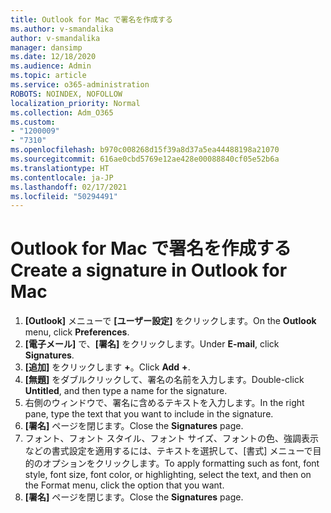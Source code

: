 ```yaml
---
title: Outlook for Mac で署名を作成する
ms.author: v-smandalika
author: v-smandalika
manager: dansimp
ms.date: 12/18/2020
ms.audience: Admin
ms.topic: article
ms.service: o365-administration
ROBOTS: NOINDEX, NOFOLLOW
localization_priority: Normal
ms.collection: Adm_O365
ms.custom:
- "1200009"
- "7310"
ms.openlocfilehash: b970c008268d15f39a8d37a5ea44488198a21070
ms.sourcegitcommit: 616ae0cbd5769e12ae428e00088840cf05e52b6a
ms.translationtype: HT
ms.contentlocale: ja-JP
ms.lasthandoff: 02/17/2021
ms.locfileid: "50294491"
---
```

# <a name="create-a-signature-in-outlook-for-mac"></a><span data-ttu-id="17d3e-102">Outlook for Mac で署名を作成する</span><span class="sxs-lookup"><span data-stu-id="17d3e-102">Create a signature in Outlook for Mac</span></span>

1.  <span data-ttu-id="17d3e-103">**[Outlook]** メニューで **[ユーザー設定]** をクリックします。</span><span class="sxs-lookup"><span data-stu-id="17d3e-103">On the **Outlook** menu, click **Preferences**.</span></span>
2.  <span data-ttu-id="17d3e-104">**[電子メール]** で、**[署名]** をクリックします。</span><span class="sxs-lookup"><span data-stu-id="17d3e-104">Under **E-mail**, click **Signatures**.</span></span>
3.  <span data-ttu-id="17d3e-105">**[追加]** をクリックします **+**。</span><span class="sxs-lookup"><span data-stu-id="17d3e-105">Click **Add** **+**.</span></span>
4.  <span data-ttu-id="17d3e-106">**[無題]** をダブルクリックして、署名の名前を入力します。</span><span class="sxs-lookup"><span data-stu-id="17d3e-106">Double-click **Untitled**, and then type a name for the signature.</span></span>
5.  <span data-ttu-id="17d3e-107">右側のウィンドウで、署名に含めるテキストを入力します。</span><span class="sxs-lookup"><span data-stu-id="17d3e-107">In the right pane, type the text that you want to include in the signature.</span></span>
6.  <span data-ttu-id="17d3e-108">**[署名]** ページを閉じます。</span><span class="sxs-lookup"><span data-stu-id="17d3e-108">Close the **Signatures** page.</span></span>
7.  <span data-ttu-id="17d3e-109">フォント、フォント スタイル、フォント サイズ、フォントの色、強調表示などの書式設定を適用するには、テキストを選択して、[書式] メニューで目的のオプションをクリックします。</span><span class="sxs-lookup"><span data-stu-id="17d3e-109">To apply formatting such as font, font style, font size, font color, or highlighting, select the text, and then on the Format menu, click the option that you want.</span></span>
8.  <span data-ttu-id="17d3e-110">**[署名]** ページを閉じます。</span><span class="sxs-lookup"><span data-stu-id="17d3e-110">Close the **Signatures** page.</span></span>
